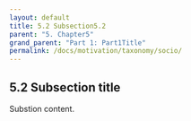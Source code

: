 ```yaml
---
layout: default
title: 5.2 Subsection5.2
parent: "5. Chapter5"
grand_parent: "Part 1: Part1Title"
permalink: /docs/motivation/taxonomy/socio/
---
```


## 5.2 Subsection title

Substion content.
